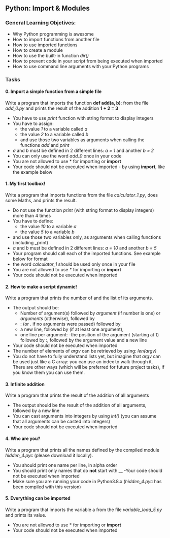## Python: Import & Modules

### General Learning Objetives:

- Why Python programming is awesome
- How to import functions from another file
- How to use imported functions
- How to create a module
- How to use the built-in function _dir()_
- How to prevent code in your script from being executed when imported
- How to use command line arguments with your Python programs

### Tasks

#### 0. Import a simple function from a simple file

Write a program that imports the function **def add(a, b)**: from the file _add_0.py_ and prints the result of the addition **1 + 2 = 3**

- You have to use _print_ function with string format to display integers
- You have to assign:
  - the value _1_ to a variable called _a_
  - the value _2_ to a variable called _b_
  - and use those two variables as arguments when calling the functions _add_ and _print_
- _a_ and _b_ must be defined in 2 different lines: _a = 1_ and another _b = 2_
- You can only use the word _add_0_ once in your code
- You are not allowed to use * for importing or **import**
- Your code should not be executed when imported - by using **import**, like the example below

#### 1. My first toolbox!

Write a program that imports functions from the file _calculator_1.py_, does some Maths, and prints the result.

- Do not use the function _print_ (with string format to display integers) more than 4 times
- You have to define:
  - the value _10_ to a variable _a_
  - the value _5_ to a variable _b_
- and use those two variables only, as arguments when calling functions (including _print)
- _a_ and _b_ must be defined in 2 different lines: _a = 10_ and another _b = 5_
- Your program should call each of the imported functions. See example below for format
- the word _calculator_1_ should be used only once in your file
- You are not allowed to use _*_ for importing or __import__
- Your code should not be executed when imported

#### 2. How to make a script dynamic!

Write a program that prints the number of and the list of its arguments.

- The output should be:
  - Number of argument(s) followed by _argument_ (if number is one) or _arguments_ (otherwise), followed by
  - : (or . if no arguments were passed) followed by
  - a new line, followed by (if at least one argument),
  - one line per argument:
    -the position of the argument (starting at _1_) followed by :, followed by the argument value and a new line
- Your code should not be executed when imported
- The number of elements of _argv_ can be retrieved by using: _len(argv)_
- You do not have to fully understand lists yet, but imagine that _argv_ can be used just like a C array: you can use an index to walk through it. There are other ways (which will be preferred for future project tasks), if you know them you can use them.

#### 3. Infinite addition

Write a program that prints the result of the addition of all arguments

- The output should be the result of the addition of all arguments, followed by a new line
- You can cast arguments into integers by using _int()_ (you can assume that all arguments can be casted into integers)
- Your code should not be executed when imported

#### 4. Who are you?

Write a program that prints all the names defined by the compiled module _hidden_4.pyc_ (please download it locally).

- You should print one name per line, in alpha order
- You should print only names that do **not** start with __
-Your code should not be executed when imported
- Make sure you are running your code in Python3.8.x (_hidden_4.pyc_ has been compiled with this version)

#### 5. Everything can be imported

Write a program that imports the variable a from the file _variable_load_5.py_ and prints its value.

- You are not allowed to use * for importing or __import__
- Your code should not be executed when imported
